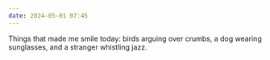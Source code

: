 ```yaml
---
date: 2024-05-01 07:45
---
```


Things that made me smile today: birds arguing over crumbs, a dog wearing sunglasses, and a stranger whistling jazz. 